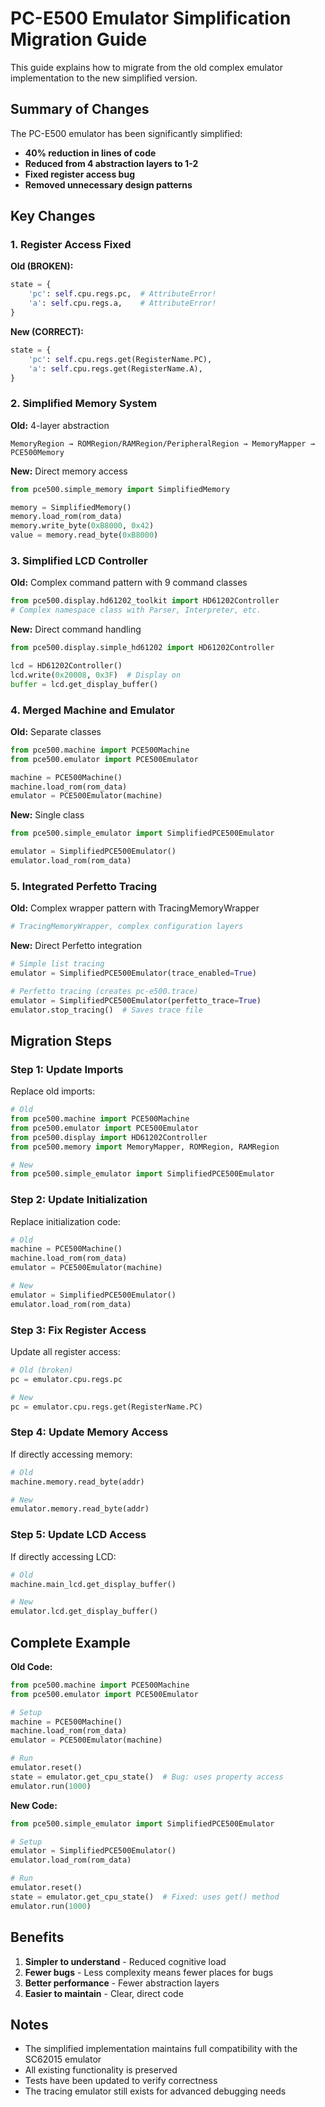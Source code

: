 # PC-E500 Emulator Simplification Migration Guide

This guide explains how to migrate from the old complex emulator implementation to the new simplified version.

## Summary of Changes

The PC-E500 emulator has been significantly simplified:
- **40% reduction in lines of code**
- **Reduced from 4 abstraction layers to 1-2**
- **Fixed register access bug**
- **Removed unnecessary design patterns**

## Key Changes

### 1. Register Access Fixed

**Old (BROKEN):**
```python
state = {
    'pc': self.cpu.regs.pc,  # AttributeError!
    'a': self.cpu.regs.a,    # AttributeError!
}
```

**New (CORRECT):**
```python
state = {
    'pc': self.cpu.regs.get(RegisterName.PC),
    'a': self.cpu.regs.get(RegisterName.A),
}
```

### 2. Simplified Memory System

**Old:** 4-layer abstraction
```
MemoryRegion → ROMRegion/RAMRegion/PeripheralRegion → MemoryMapper → PCE500Memory
```

**New:** Direct memory access
```python
from pce500.simple_memory import SimplifiedMemory

memory = SimplifiedMemory()
memory.load_rom(rom_data)
memory.write_byte(0xB8000, 0x42)
value = memory.read_byte(0xB8000)
```

### 3. Simplified LCD Controller

**Old:** Complex command pattern with 9 command classes
```python
from pce500.display.hd61202_toolkit import HD61202Controller
# Complex namespace class with Parser, Interpreter, etc.
```

**New:** Direct command handling
```python
from pce500.display.simple_hd61202 import HD61202Controller

lcd = HD61202Controller()
lcd.write(0x20008, 0x3F)  # Display on
buffer = lcd.get_display_buffer()
```

### 4. Merged Machine and Emulator

**Old:** Separate classes
```python
from pce500.machine import PCE500Machine
from pce500.emulator import PCE500Emulator

machine = PCE500Machine()
machine.load_rom(rom_data)
emulator = PCE500Emulator(machine)
```

**New:** Single class
```python
from pce500.simple_emulator import SimplifiedPCE500Emulator

emulator = SimplifiedPCE500Emulator()
emulator.load_rom(rom_data)
```

### 5. Integrated Perfetto Tracing

**Old:** Complex wrapper pattern with TracingMemoryWrapper
```python
# TracingMemoryWrapper, complex configuration layers
```

**New:** Direct Perfetto integration
```python
# Simple list tracing
emulator = SimplifiedPCE500Emulator(trace_enabled=True)

# Perfetto tracing (creates pc-e500.trace)
emulator = SimplifiedPCE500Emulator(perfetto_trace=True)
emulator.stop_tracing()  # Saves trace file
```

## Migration Steps

### Step 1: Update Imports

Replace old imports:
```python
# Old
from pce500.machine import PCE500Machine
from pce500.emulator import PCE500Emulator
from pce500.display import HD61202Controller
from pce500.memory import MemoryMapper, ROMRegion, RAMRegion

# New
from pce500.simple_emulator import SimplifiedPCE500Emulator
```

### Step 2: Update Initialization

Replace initialization code:
```python
# Old
machine = PCE500Machine()
machine.load_rom(rom_data)
emulator = PCE500Emulator(machine)

# New
emulator = SimplifiedPCE500Emulator()
emulator.load_rom(rom_data)
```

### Step 3: Fix Register Access

Update all register access:
```python
# Old (broken)
pc = emulator.cpu.regs.pc

# New
pc = emulator.cpu.regs.get(RegisterName.PC)
```

### Step 4: Update Memory Access

If directly accessing memory:
```python
# Old
machine.memory.read_byte(addr)

# New
emulator.memory.read_byte(addr)
```

### Step 5: Update LCD Access

If directly accessing LCD:
```python
# Old
machine.main_lcd.get_display_buffer()

# New
emulator.lcd.get_display_buffer()
```

## Complete Example

**Old Code:**
```python
from pce500.machine import PCE500Machine
from pce500.emulator import PCE500Emulator

# Setup
machine = PCE500Machine()
machine.load_rom(rom_data)
emulator = PCE500Emulator(machine)

# Run
emulator.reset()
state = emulator.get_cpu_state()  # Bug: uses property access
emulator.run(1000)
```

**New Code:**
```python
from pce500.simple_emulator import SimplifiedPCE500Emulator

# Setup
emulator = SimplifiedPCE500Emulator()
emulator.load_rom(rom_data)

# Run
emulator.reset()
state = emulator.get_cpu_state()  # Fixed: uses get() method
emulator.run(1000)
```

## Benefits

1. **Simpler to understand** - Reduced cognitive load
2. **Fewer bugs** - Less complexity means fewer places for bugs
3. **Better performance** - Fewer abstraction layers
4. **Easier to maintain** - Clear, direct code

## Notes

- The simplified implementation maintains full compatibility with the SC62015 emulator
- All existing functionality is preserved
- Tests have been updated to verify correctness
- The tracing emulator still exists for advanced debugging needs
